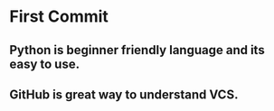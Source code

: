# First Commit

## Python is beginner friendly language and its easy to use.

## GitHub is great way to understand VCS.
